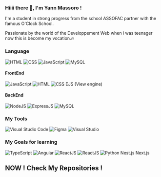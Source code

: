 ### Hiiii there 👋, I'm Yann Massoro !

I'm a student in strong progress from the school ASSOFAC partner with the famous O'Clock School.

Passionate by the world of the Developpement Web when i was teenager now this is become my vocation.🔥

### Language

<img alt="HTML" src="https://img.shields.io/badge/HTML5-E34F26?style=for-the-badge&logo=html5&logoColor=white"> <img alt="CSS" src="https://img.shields.io/badge/CSS3-1572B6?style=for-the-badge&logo=css3&logoColor=white"> <img alt="JavaScript" src="https://img.shields.io/badge/JavaScript-F7DF1E?style=for-the-badge&logo=javascript&logoColor=black"> <img alt="MySQL" src="https://img.shields.io/badge/MySQL-00000F?style=for-the-badge&logo=mysql&logoColor=white">

#### FrontEnd

<img alt="JavaScript" src="https://img.shields.io/badge/JavaScript-F7DF1E?style=for-the-badge&logo=javascript&logoColor=black"> <img alt="HTML" src="https://img.shields.io/badge/HTML5-E34F26?style=for-the-badge&logo=html5&logoColor=white"> <img alt="CSS" src="https://img.shields.io/badge/CSS3-1572B6?style=for-the-badge&logo=css3&logoColor=white"> EJS (View engine)

#### BackEnd

<img alt="NodeJS" src="https://img.shields.io/badge/Node.js-43853D?style=for-the-badge&logo=node.js&logoColor=white"> <img alt="ExpressJS" src="https://img.shields.io/badge/Express.js-404D59?style=for-the-badge">  <img alt="MySQL" src="https://img.shields.io/badge/MySQL-00000F?style=for-the-badge&logo=mysql&logoColor=white">

### My Tools

<img alt="Visual Studio Code" src="https://img.shields.io/badge/Visual_Studio_Code-0078D4?style=for-the-badge&logo=visual%20studio%20code&logoColor=white"> <img alt="Figma" src="https://img.shields.io/badge/Figma-F24E1E?style=for-the-badge&logo=figma&logoColor=white"> <img alt="Visual Studio" src="https://img.shields.io/badge/Visual_Studio-5C2D91?style=for-the-badge&logo=visual%20studio&logoColor=white">


### My Goals for learning

<img alt="TypeScript" src="https://img.shields.io/badge/TypeScript-007ACC?style=for-the-badge&logo=typescript&logoColor=white"> <img alt="Angular" src="https://img.shields.io/badge/Angular-DD0031?style=for-the-badge&logo=angular&logoColor=white"> <img alt="ReactJS" src="https://img.shields.io/badge/React-20232A?style=for-the-badge&logo=react&logoColor=61DAFB">  <img alt="ReactJS" src="https://img.shields.io/badge/Rust-000000?style=for-the-badge&logo=rust&logoColor=white">  <img alt="Python" src="https://img.shields.io/badge/Python-3776AB?style=for-the-badge&logo=python&logoColor=white"> Nest.js Next.js 

## NOW ! Check My Repositories !

